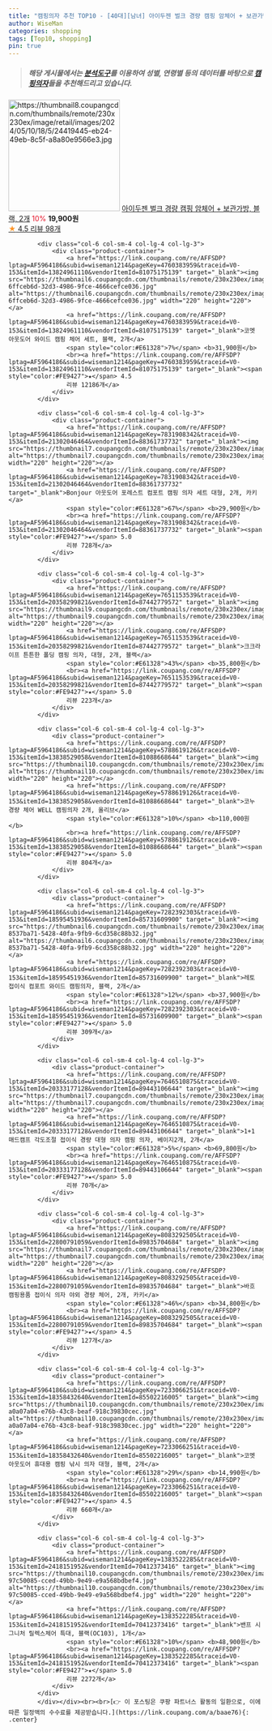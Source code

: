 ```yaml
---
title: "캠핑의자 추천 TOP10 - [40대][남녀] 아이두젠 벌크 경량 캠핑 암체어 + 보관가방, 블랙, 2개"
author: WiseMan
categories: shopping
tags: [Top10, shopping]
pin: true
---
```


> ##### 해당 게시물에서는 [**분석도구**](https://itemscout.io/)를 이용하여 **성별**, **연령별** 등의 데이터를 바탕으로 [**캠핑의자**](https://link.coupang.com/a/baae76)들을 추천해드리고 있습니다.
<div class="container"><div class="row">
            <div class="col-6 col-sm-4 col-lg-4 col-lg-3">
                <div class="product-container">
                    <a href="https://link.coupang.com/re/AFFSDP?lptag=AF5964186&subid=wiseman1214&pageKey=8090814881&traceid=V0-153&itemId=22849501357&vendorItemId=89884179725" target="_blank"><img src="https://thumbnail8.coupangcdn.com/thumbnails/remote/230x230ex/image/retail/images/2024/05/10/18/5/24419445-eb24-49eb-8c5f-a8a80e9566e3.jpg" alt="https://thumbnail8.coupangcdn.com/thumbnails/remote/230x230ex/image/retail/images/2024/05/10/18/5/24419445-eb24-49eb-8c5f-a8a80e9566e3.jpg" width="220" height="220"></a>
                    <a href="https://link.coupang.com/re/AFFSDP?lptag=AF5964186&subid=wiseman1214&pageKey=8090814881&traceid=V0-153&itemId=22849501357&vendorItemId=89884179725" target="_blank">아이두젠 벌크 경량 캠핑 암체어 + 보관가방, 블랙, 2개</a>
                    <span style="color:#E61328">10%</span> <b>19,900원</b>
                    <br><a href="https://link.coupang.com/re/AFFSDP?lptag=AF5964186&subid=wiseman1214&pageKey=8090814881&traceid=V0-153&itemId=22849501357&vendorItemId=89884179725" target="_blank"><span style="color:#FE9427">★</span> 4.5
                    리뷰 98개</a>
                </div>
            </div>
            
            <div class="col-6 col-sm-4 col-lg-4 col-lg-3">
                <div class="product-container">
                    <a href="https://link.coupang.com/re/AFFSDP?lptag=AF5964186&subid=wiseman1214&pageKey=4760383959&traceid=V0-153&itemId=13824961110&vendorItemId=81075175139" target="_blank"><img src="https://thumbnail6.coupangcdn.com/thumbnails/remote/230x230ex/image/retail/images/541856683313562-6ffceb6d-32d3-4986-9fce-4666cefce036.jpg" alt="https://thumbnail6.coupangcdn.com/thumbnails/remote/230x230ex/image/retail/images/541856683313562-6ffceb6d-32d3-4986-9fce-4666cefce036.jpg" width="220" height="220"></a>
                    <a href="https://link.coupang.com/re/AFFSDP?lptag=AF5964186&subid=wiseman1214&pageKey=4760383959&traceid=V0-153&itemId=13824961110&vendorItemId=81075175139" target="_blank">코멧 아웃도어 와이드 캠핑 체어 세트, 블랙, 2개</a>
                    <span style="color:#E61328">7%</span> <b>31,900원</b>
                    <br><a href="https://link.coupang.com/re/AFFSDP?lptag=AF5964186&subid=wiseman1214&pageKey=4760383959&traceid=V0-153&itemId=13824961110&vendorItemId=81075175139" target="_blank"><span style="color:#FE9427">★</span> 4.5
                    리뷰 12186개</a>
                </div>
            </div>
            
            <div class="col-6 col-sm-4 col-lg-4 col-lg-3">
                <div class="product-container">
                    <a href="https://link.coupang.com/re/AFFSDP?lptag=AF5964186&subid=wiseman1214&pageKey=7831908342&traceid=V0-153&itemId=21302046464&vendorItemId=88361737732" target="_blank"><img src="https://thumbnail7.coupangcdn.com/thumbnails/remote/230x230ex/image/vendor_inventory/0d81/eba6cca3a4ac3855566ce44e91cab82854b79f458ac64162474df753dd00.jpg" alt="https://thumbnail7.coupangcdn.com/thumbnails/remote/230x230ex/image/vendor_inventory/0d81/eba6cca3a4ac3855566ce44e91cab82854b79f458ac64162474df753dd00.jpg" width="220" height="220"></a>
                    <a href="https://link.coupang.com/re/AFFSDP?lptag=AF5964186&subid=wiseman1214&pageKey=7831908342&traceid=V0-153&itemId=21302046464&vendorItemId=88361737732" target="_blank">Bonjour 아웃도어 포레스트 컴포트 캠핑 의자 세트 대형, 2개, 카키</a>
                    <span style="color:#E61328">67%</span> <b>29,900원</b>
                    <br><a href="https://link.coupang.com/re/AFFSDP?lptag=AF5964186&subid=wiseman1214&pageKey=7831908342&traceid=V0-153&itemId=21302046464&vendorItemId=88361737732" target="_blank"><span style="color:#FE9427">★</span> 5.0
                    리뷰 728개</a>
                </div>
            </div>
            
            <div class="col-6 col-sm-4 col-lg-4 col-lg-3">
                <div class="product-container">
                    <a href="https://link.coupang.com/re/AFFSDP?lptag=AF5964186&subid=wiseman1214&pageKey=7651153539&traceid=V0-153&itemId=20358299821&vendorItemId=87442779572" target="_blank"><img src="https://thumbnail9.coupangcdn.com/thumbnails/remote/230x230ex/image/vendor_inventory/45d6/a11bfddb44a22ea632e8cca75bd96972ad5eac802d48384305d4a9e1bd17.png" alt="https://thumbnail9.coupangcdn.com/thumbnails/remote/230x230ex/image/vendor_inventory/45d6/a11bfddb44a22ea632e8cca75bd96972ad5eac802d48384305d4a9e1bd17.png" width="220" height="220"></a>
                    <a href="https://link.coupang.com/re/AFFSDP?lptag=AF5964186&subid=wiseman1214&pageKey=7651153539&traceid=V0-153&itemId=20358299821&vendorItemId=87442779572" target="_blank">크크라이프 튼튼한 폴딩 캠핑 의자, 대형, 2개, 블랙</a>
                    <span style="color:#E61328">43%</span> <b>35,800원</b>
                    <br><a href="https://link.coupang.com/re/AFFSDP?lptag=AF5964186&subid=wiseman1214&pageKey=7651153539&traceid=V0-153&itemId=20358299821&vendorItemId=87442779572" target="_blank"><span style="color:#FE9427">★</span> 5.0
                    리뷰 223개</a>
                </div>
            </div>
            
            <div class="col-6 col-sm-4 col-lg-4 col-lg-3">
                <div class="product-container">
                    <a href="https://link.coupang.com/re/AFFSDP?lptag=AF5964186&subid=wiseman1214&pageKey=5788619126&traceid=V0-153&itemId=13838529058&vendorItemId=81088668644" target="_blank"><img src="https://thumbnail10.coupangcdn.com/thumbnails/remote/230x230ex/image/vendor_inventory/4a50/6f91d7889a187d9c61ec58be1b427bdb92eb9b811e9590aa923d0f716a91.png" alt="https://thumbnail10.coupangcdn.com/thumbnails/remote/230x230ex/image/vendor_inventory/4a50/6f91d7889a187d9c61ec58be1b427bdb92eb9b811e9590aa923d0f716a91.png" width="220" height="220"></a>
                    <a href="https://link.coupang.com/re/AFFSDP?lptag=AF5964186&subid=wiseman1214&pageKey=5788619126&traceid=V0-153&itemId=13838529058&vendorItemId=81088668644" target="_blank">코누 경량 체어 WELL 캠핑의자 2개, 올리브</a>
                    <span style="color:#E61328">10%</span> <b>110,000원</b>
                    <br><a href="https://link.coupang.com/re/AFFSDP?lptag=AF5964186&subid=wiseman1214&pageKey=5788619126&traceid=V0-153&itemId=13838529058&vendorItemId=81088668644" target="_blank"><span style="color:#FE9427">★</span> 5.0
                    리뷰 804개</a>
                </div>
            </div>
            
            <div class="col-6 col-sm-4 col-lg-4 col-lg-3">
                <div class="product-container">
                    <a href="https://link.coupang.com/re/AFFSDP?lptag=AF5964186&subid=wiseman1214&pageKey=7282392303&traceid=V0-153&itemId=18595451936&vendorItemId=85731609900" target="_blank"><img src="https://thumbnail6.coupangcdn.com/thumbnails/remote/230x230ex/image/retail/images/1413989809882555-8537ba71-5428-40fa-9fb9-6cd358c88b32.jpg" alt="https://thumbnail6.coupangcdn.com/thumbnails/remote/230x230ex/image/retail/images/1413989809882555-8537ba71-5428-40fa-9fb9-6cd358c88b32.jpg" width="220" height="220"></a>
                    <a href="https://link.coupang.com/re/AFFSDP?lptag=AF5964186&subid=wiseman1214&pageKey=7282392303&traceid=V0-153&itemId=18595451936&vendorItemId=85731609900" target="_blank">레토 접이식 컴포트 와이드 캠핑의자, 블랙, 2개</a>
                    <span style="color:#E61328">12%</span> <b>37,900원</b>
                    <br><a href="https://link.coupang.com/re/AFFSDP?lptag=AF5964186&subid=wiseman1214&pageKey=7282392303&traceid=V0-153&itemId=18595451936&vendorItemId=85731609900" target="_blank"><span style="color:#FE9427">★</span> 5.0
                    리뷰 309개</a>
                </div>
            </div>
            
            <div class="col-6 col-sm-4 col-lg-4 col-lg-3">
                <div class="product-container">
                    <a href="https://link.coupang.com/re/AFFSDP?lptag=AF5964186&subid=wiseman1214&pageKey=7646510875&traceid=V0-153&itemId=20333177128&vendorItemId=89443106644" target="_blank"><img src="https://thumbnail7.coupangcdn.com/thumbnails/remote/230x230ex/image/vendor_inventory/9481/402c39d3d46716ba3d73a11dfbe60e62c25de8a0e45da7f0594c6449b11f.png" alt="https://thumbnail7.coupangcdn.com/thumbnails/remote/230x230ex/image/vendor_inventory/9481/402c39d3d46716ba3d73a11dfbe60e62c25de8a0e45da7f0594c6449b11f.png" width="220" height="220"></a>
                    <a href="https://link.coupang.com/re/AFFSDP?lptag=AF5964186&subid=wiseman1214&pageKey=7646510875&traceid=V0-153&itemId=20333177128&vendorItemId=89443106644" target="_blank">1+1 매드캠프 각도조절 접이식 경량 대형 의자 캠핑 의자, 베이지2개, 2개</a>
                    <span style="color:#E61328">5%</span> <b>69,800원</b>
                    <br><a href="https://link.coupang.com/re/AFFSDP?lptag=AF5964186&subid=wiseman1214&pageKey=7646510875&traceid=V0-153&itemId=20333177128&vendorItemId=89443106644" target="_blank"><span style="color:#FE9427">★</span> 5.0
                    리뷰 70개</a>
                </div>
            </div>
            
            <div class="col-6 col-sm-4 col-lg-4 col-lg-3">
                <div class="product-container">
                    <a href="https://link.coupang.com/re/AFFSDP?lptag=AF5964186&subid=wiseman1214&pageKey=8083292505&traceid=V0-153&itemId=22800791059&vendorItemId=89835704684" target="_blank"><img src="https://thumbnail7.coupangcdn.com/thumbnails/remote/230x230ex/image/vendor_inventory/8d31/61cf365b3730234ea629192eacd17fb4e08d7de2bbeea39ae7c36937aa52.jpeg" alt="https://thumbnail7.coupangcdn.com/thumbnails/remote/230x230ex/image/vendor_inventory/8d31/61cf365b3730234ea629192eacd17fb4e08d7de2bbeea39ae7c36937aa52.jpeg" width="220" height="220"></a>
                    <a href="https://link.coupang.com/re/AFFSDP?lptag=AF5964186&subid=wiseman1214&pageKey=8083292505&traceid=V0-153&itemId=22800791059&vendorItemId=89835704684" target="_blank">바흐 캠핑용품 접이식 의자 야외 경량 체어, 2개, 카키</a>
                    <span style="color:#E61328">46%</span> <b>34,800원</b>
                    <br><a href="https://link.coupang.com/re/AFFSDP?lptag=AF5964186&subid=wiseman1214&pageKey=8083292505&traceid=V0-153&itemId=22800791059&vendorItemId=89835704684" target="_blank"><span style="color:#FE9427">★</span> 4.5
                    리뷰 127개</a>
                </div>
            </div>
            
            <div class="col-6 col-sm-4 col-lg-4 col-lg-3">
                <div class="product-container">
                    <a href="https://link.coupang.com/re/AFFSDP?lptag=AF5964186&subid=wiseman1214&pageKey=7233066251&traceid=V0-153&itemId=18358432640&vendorItemId=85502216005" target="_blank"><img src="https://thumbnail10.coupangcdn.com/thumbnails/remote/230x230ex/image/retail/images/7028536834705664-a0a07a04-e76b-43c8-beaf-918c39830cec.jpg" alt="https://thumbnail10.coupangcdn.com/thumbnails/remote/230x230ex/image/retail/images/7028536834705664-a0a07a04-e76b-43c8-beaf-918c39830cec.jpg" width="220" height="220"></a>
                    <a href="https://link.coupang.com/re/AFFSDP?lptag=AF5964186&subid=wiseman1214&pageKey=7233066251&traceid=V0-153&itemId=18358432640&vendorItemId=85502216005" target="_blank">코멧 아웃도어 휴대용 캠핑 낚시 의자 대형, 블랙, 2개</a>
                    <span style="color:#E61328">29%</span> <b>14,990원</b>
                    <br><a href="https://link.coupang.com/re/AFFSDP?lptag=AF5964186&subid=wiseman1214&pageKey=7233066251&traceid=V0-153&itemId=18358432640&vendorItemId=85502216005" target="_blank"><span style="color:#FE9427">★</span> 4.5
                    리뷰 660개</a>
                </div>
            </div>
            
            <div class="col-6 col-sm-4 col-lg-4 col-lg-3">
                <div class="product-container">
                    <a href="https://link.coupang.com/re/AFFSDP?lptag=AF5964186&subid=wiseman1214&pageKey=1383522285&traceid=V0-153&itemId=2418151952&vendorItemId=70412373416" target="_blank"><img src="https://thumbnail10.coupangcdn.com/thumbnails/remote/230x230ex/image/retail/images/2977861051588241-97c50085-cced-49bb-9e49-e9a568bdbef4.jpg" alt="https://thumbnail10.coupangcdn.com/thumbnails/remote/230x230ex/image/retail/images/2977861051588241-97c50085-cced-49bb-9e49-e9a568bdbef4.jpg" width="220" height="220"></a>
                    <a href="https://link.coupang.com/re/AFFSDP?lptag=AF5964186&subid=wiseman1214&pageKey=1383522285&traceid=V0-153&itemId=2418151952&vendorItemId=70412373416" target="_blank">밴프 시그니처 릴렉스체어 특대, 블랙(OC103), 1개</a>
                    <span style="color:#E61328">10%</span> <b>48,900원</b>
                    <br><a href="https://link.coupang.com/re/AFFSDP?lptag=AF5964186&subid=wiseman1214&pageKey=1383522285&traceid=V0-153&itemId=2418151952&vendorItemId=70412373416" target="_blank"><span style="color:#FE9427">★</span> 5.0
                    리뷰 2272개</a>
                </div>
            </div>
            </div></div><br><br>[👉 이 포스팅은 쿠팡 파트너스 활동의 일환으로, 이에 따른 일정액의 수수료를 제공받습니다.](https://link.coupang.com/a/baae76){: .center}
